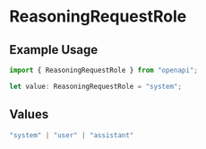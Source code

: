 # ReasoningRequestRole

## Example Usage

```typescript
import { ReasoningRequestRole } from "openapi";

let value: ReasoningRequestRole = "system";
```

## Values

```typescript
"system" | "user" | "assistant"
```